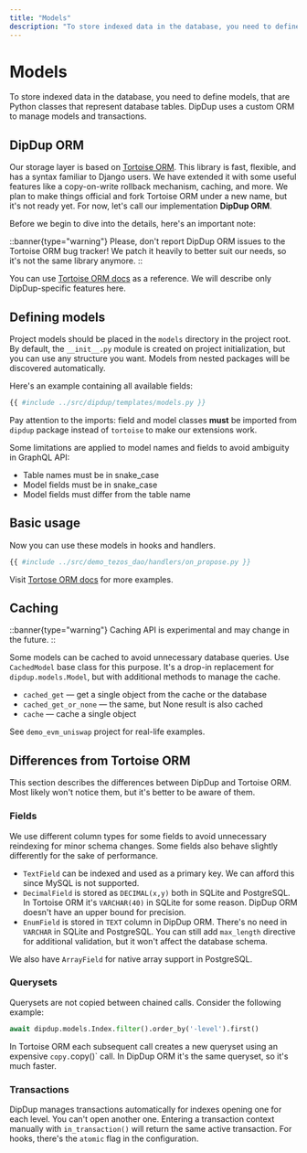 ```yaml
---
title: "Models"
description: "To store indexed data in the database, you need to define models, that are Python classes that represent database tables. DipDup uses a custom ORM to manage models and transactions."
---
```


# Models

To store indexed data in the database, you need to define models, that are Python classes that represent database tables. DipDup uses a custom ORM to manage models and transactions.

## DipDup ORM

Our storage layer is based on [Tortoise ORM](https://tortoise.github.io/index.html). This library is fast, flexible, and has a syntax familiar to Django users. We have extended it with some useful features like a copy-on-write rollback mechanism, caching, and more. We plan to make things official and fork Tortoise ORM under a new name, but it's not ready yet. For now, let's call our implementation **DipDup ORM**.

Before we begin to dive into the details, here's an important note:

::banner{type="warning"}
Please, don't report DipDup ORM issues to the Tortoise ORM bug tracker! We patch it heavily to better suit our needs, so it's not the same library anymore.
::

You can use [Tortoise ORM docs](https://tortoise.github.io/examples.html) as a reference. We will describe only DipDup-specific features here.

## Defining models

Project models should be placed in the `models` directory in the project root. By default, the `__init__.py` module is created on project initialization, but you can use any structure you want. Models from nested packages will be discovered automatically.

Here's an example containing all available fields:

```python
{{ #include ../src/dipdup/templates/models.py }}
```

Pay attention to the imports: field and model classes **must** be imported from `dipdup` package instead of `tortoise` to make our extensions work.

Some limitations are applied to model names and fields to avoid ambiguity in GraphQL API:

- Table names must be in snake_case
- Model fields must be in snake_case
- Model fields must differ from the table name

## Basic usage

Now you can use these models in hooks and handlers.

```python
{{ #include ../src/demo_tezos_dao/handlers/on_propose.py }}
```

Visit [Tortose ORM docs](https://tortoise.github.io/examples.html) for more examples.

## Caching

::banner{type="warning"}
Caching API is experimental and may change in the future.
::

Some models can be cached to avoid unnecessary database queries. Use `CachedModel` base class for this purpose. It's a drop-in replacement for `dipdup.models.Model`, but with additional methods to manage the cache.

- `cached_get` — get a single object from the cache or the database
- `cached_get_or_none` — the same, but None result is also cached
- `cache` — cache a single object

See `demo_evm_uniswap` project for real-life examples.

## Differences from Tortoise ORM

This section describes the differences between DipDup and Tortoise ORM. Most likely won't notice them, but it's better to be aware of them.

### Fields

We use different column types for some fields to avoid unnecessary reindexing for minor schema changes. Some fields also behave slightly differently for the sake of performance.

- `TextField` can be indexed and used as a primary key. We can afford this since MySQL is not supported.
- `DecimalField` is stored as `DECIMAL(x,y)` both in SQLite and PostgreSQL. In Tortoise ORM it's `VARCHAR(40)` in SQLite for some reason. DipDup ORM doesn't have an upper bound for precision.
- `EnumField` is stored in `TEXT` column in DipDup ORM. There's no need in `VARCHAR` in SQLite and PostgreSQL. You can still add `max_length` directive for additional validation, but it won't affect the database schema.

We also have `ArrayField` for native array support in PostgreSQL.

### Querysets

Querysets are not copied between chained calls. Consider the following example:

```python
await dipdup.models.Index.filter().order_by('-level').first()
```

In Tortoise ORM each subsequent call creates a new queryset using an expensive `copy.`copy()` call. In DipDup ORM it's the same queryset, so it's much faster.

### Transactions

DipDup manages transactions automatically for indexes opening one for each level. You can't open another one. Entering a transaction context manually with `in_transaction()` will return the same active transaction. For hooks, there's the `atomic` flag in the configuration.
